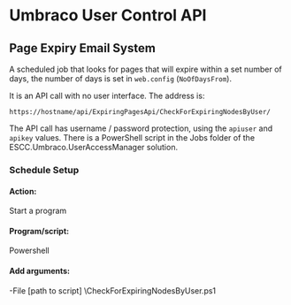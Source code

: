 # Umbraco User Control API

## Page Expiry Email System

A scheduled job that looks for pages that will expire within a set number of days, the number of days is set in `web.config` (`NoOfDaysFrom`).

It is an API call with no user interface. The address is:
 
	https://hostname/api/ExpiringPagesApi/CheckForExpiringNodesByUser/

The API call has username / password protection, using the `apiuser` and `apikey` values. There is a PowerShell script in the Jobs folder of the ESCC.Umbraco.UserAccessManager solution.

### Schedule Setup

#### Action: 
Start a program

#### Program/script: 
Powershell

#### Add arguments:
-File [path to script] \CheckForExpiringNodesByUser.ps1
